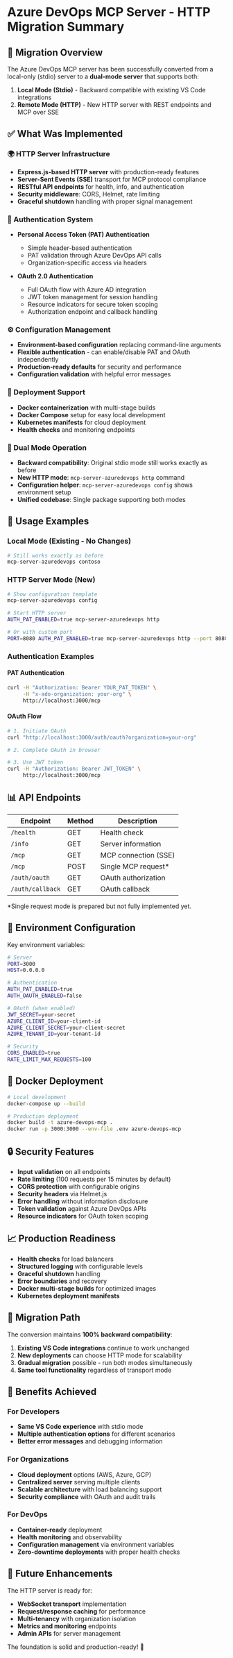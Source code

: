# Azure DevOps MCP Server - HTTP Migration Summary

## 🎯 Migration Overview

The Azure DevOps MCP server has been successfully converted from a local-only (stdio) server to a **dual-mode server** that supports both:

1. **Local Mode (Stdio)** - Backward compatible with existing VS Code integrations
2. **Remote Mode (HTTP)** - New HTTP server with REST endpoints and MCP over SSE

## ✅ What Was Implemented

### 🌍 HTTP Server Infrastructure
- **Express.js-based HTTP server** with production-ready features
- **Server-Sent Events (SSE)** transport for MCP protocol compliance  
- **RESTful API endpoints** for health, info, and authentication
- **Security middleware**: CORS, Helmet, rate limiting
- **Graceful shutdown** handling with proper signal management

### 🔐 Authentication System
- **Personal Access Token (PAT) Authentication**
  - Simple header-based authentication
  - PAT validation through Azure DevOps API calls
  - Organization-specific access via headers
  
- **OAuth 2.0 Authentication** 
  - Full OAuth flow with Azure AD integration
  - JWT token management for session handling
  - Resource indicators for secure token scoping
  - Authorization endpoint and callback handling

### ⚙️ Configuration Management
- **Environment-based configuration** replacing command-line arguments
- **Flexible authentication** - can enable/disable PAT and OAuth independently
- **Production-ready defaults** for security and performance
- **Configuration validation** with helpful error messages

### 🐳 Deployment Support
- **Docker containerization** with multi-stage builds
- **Docker Compose** setup for easy local development
- **Kubernetes manifests** for cloud deployment
- **Health checks** and monitoring endpoints

### 📡 Dual Mode Operation
- **Backward compatibility**: Original stdio mode still works exactly as before
- **New HTTP mode**: `mcp-server-azuredevops http` command
- **Configuration helper**: `mcp-server-azuredevops config` shows environment setup
- **Unified codebase**: Single package supporting both modes

## 🚀 Usage Examples

### Local Mode (Existing - No Changes)
```bash
# Still works exactly as before
mcp-server-azuredevops contoso
```

### HTTP Server Mode (New)
```bash
# Show configuration template
mcp-server-azuredevops config

# Start HTTP server
AUTH_PAT_ENABLED=true mcp-server-azuredevops http

# Or with custom port
PORT=8080 AUTH_PAT_ENABLED=true mcp-server-azuredevops http --port 8080
```

### Authentication Examples

#### PAT Authentication
```bash
curl -H "Authorization: Bearer YOUR_PAT_TOKEN" \
     -H "x-ado-organization: your-org" \
     http://localhost:3000/mcp
```

#### OAuth Flow
```bash
# 1. Initiate OAuth
curl "http://localhost:3000/auth/oauth?organization=your-org"

# 2. Complete OAuth in browser

# 3. Use JWT token
curl -H "Authorization: Bearer JWT_TOKEN" \
     http://localhost:3000/mcp
```

## 📊 API Endpoints

| Endpoint | Method | Description |
|----------|--------|-------------|
| `/health` | GET | Health check |
| `/info` | GET | Server information |
| `/mcp` | GET | MCP connection (SSE) |
| `/mcp` | POST | Single MCP request* |
| `/auth/oauth` | GET | OAuth authorization |
| `/auth/callback` | GET | OAuth callback |

*Single request mode is prepared but not fully implemented yet.

## 🔧 Environment Configuration

Key environment variables:

```bash
# Server
PORT=3000
HOST=0.0.0.0

# Authentication
AUTH_PAT_ENABLED=true
AUTH_OAUTH_ENABLED=false

# OAuth (when enabled)
JWT_SECRET=your-secret
AZURE_CLIENT_ID=your-client-id
AZURE_CLIENT_SECRET=your-client-secret
AZURE_TENANT_ID=your-tenant-id

# Security
CORS_ENABLED=true
RATE_LIMIT_MAX_REQUESTS=100
```

## 🐳 Docker Deployment

```bash
# Local development
docker-compose up --build

# Production deployment  
docker build -t azure-devops-mcp .
docker run -p 3000:3000 --env-file .env azure-devops-mcp
```

## 🔒 Security Features

- **Input validation** on all endpoints
- **Rate limiting** (100 requests per 15 minutes by default)
- **CORS protection** with configurable origins
- **Security headers** via Helmet.js
- **Error handling** without information disclosure
- **Token validation** against Azure DevOps APIs
- **Resource indicators** for OAuth token scoping

## 📈 Production Readiness

- **Health checks** for load balancers
- **Structured logging** with configurable levels
- **Graceful shutdown** handling
- **Error boundaries** and recovery
- **Docker multi-stage builds** for optimized images
- **Kubernetes deployment manifests**

## 🔄 Migration Path

The conversion maintains **100% backward compatibility**:

1. **Existing VS Code integrations** continue to work unchanged
2. **New deployments** can choose HTTP mode for scalability
3. **Gradual migration** possible - run both modes simultaneously
4. **Same tool functionality** regardless of transport mode

## 🎉 Benefits Achieved

### For Developers
- **Same VS Code experience** with stdio mode
- **Multiple authentication options** for different scenarios
- **Better error messages** and debugging information

### For Organizations  
- **Cloud deployment** options (AWS, Azure, GCP)
- **Centralized server** serving multiple clients
- **Scalable architecture** with load balancing support
- **Security compliance** with OAuth and audit trails

### For DevOps
- **Container-ready** deployment
- **Health monitoring** and observability  
- **Configuration management** via environment variables
- **Zero-downtime deployments** with proper health checks

## 🚧 Future Enhancements

The HTTP server is ready for:
- **WebSocket transport** implementation
- **Request/response caching** for performance
- **Multi-tenancy** with organization isolation  
- **Metrics and monitoring** endpoints
- **Admin APIs** for server management

The foundation is solid and production-ready! 🎯
